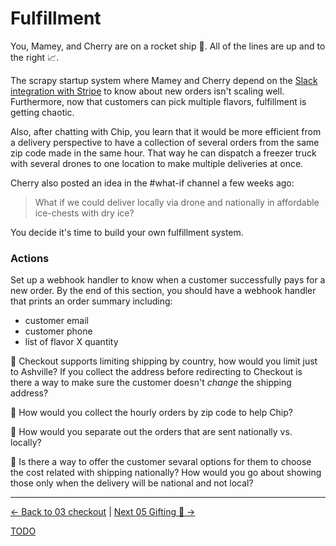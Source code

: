 # Fulfillment

You, Mamey, and Cherry are on a rocket ship 🚀. All of the lines are up and to
the right 📈.

The scrapy startup system where Mamey and Cherry depend on the [Slack
integration with Stripe](https://stripe.slack.com/apps/A0F81FNVC-stripe) to
know about new orders isn't scaling well. Furthermore, now that customers can
pick multiple flavors, fulfillment is getting chaotic.

Also, after chatting with Chip, you learn that it would be more efficient
from a delivery perspective to have a collection of several orders from the
same zip code made in the same hour. That way he can dispatch a freezer truck
with several drones to one location to make multiple deliveries at once.

Cherry also posted an idea in the #what-if channel a few weeks ago:

> What if we could deliver locally via drone and nationally in affordable
> ice-chests with dry ice?

You decide it's time to build your own fulfillment system.

### Actions

Set up a webhook handler to know when a customer successfully pays for a new
order. By the end of this section, you should have a webhook handler that
prints an order summary including:

- customer email
- customer phone
- list of flavor X quantity


🧠 Checkout supports limiting shipping by country, how would you limit just to
Ashville? If you collect the address before redirecting to Checkout is there a
way to make sure the customer doesn't _change_ the shipping address?

🧠 How would you collect the hourly orders by zip code to help Chip?

🧠 How would you separate out the orders that are sent nationally vs. locally?

🧠 Is there a way to offer the customer sevaral options for them to choose the
cost related with shipping nationally? How would you go about showing those only
when the delivery will be national and not local?



---

[<- Back to 03 checkout](./03-checkout.md)
|
[Next 05 Gifting 🎁 ->](./05-gifts.md)

[TODO](../TODO.md)
